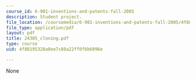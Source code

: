 ```yaml
---
course_id: 6-901-inventions-and-patents-fall-2005
description: Student project.
file_location: /coursemedia/6-901-inventions-and-patents-fall-2005/4f88195328a8ee7c88a22ff0f6b6096e_24305_cloning.pdf
file_type: application/pdf
layout: pdf
title: 24305_cloning.pdf
type: course
uid: 4f88195328a8ee7c88a22ff0f6b6096e

---
```

None